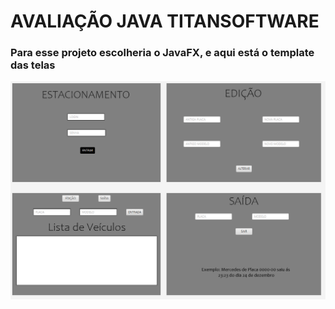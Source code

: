 # AVALIAÇÃO JAVA TITANSOFTWARE
### Para esse projeto escolheria o JavaFX, e aqui está o template das telas
<img src="./example.png">
